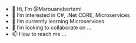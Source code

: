 - 👋 Hi, I’m @Marouanebertami
- 👀 I’m interested in C#, .Net CORE, Microservices
- 🌱 I’m currently learning Microservices
- 💞️ I’m looking to collaborate on ...
- 📫 How to reach me ...

<!---
Marouanebertami/Marouanebertami is a ✨ special ✨ repository because its `README.md` (this file) appears on your GitHub profile.
You can click the Preview link to take a look at your changes.
--->
